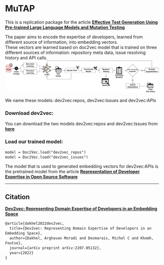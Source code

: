 # MuTAP

This is a replication package for the article 
<a href=""><strong>Effective Test Generation Using Pre-trained Large Language Models and Mutation Testing</strong></a>
    
The paper aims to encode the expertise of developers, learned from different source of information, into embedding vectors.<br />
These vectors are learned based on doc2vec model that is trained on three different sources of information: repository meta data, issue resolving history and API calls.<br />
![](https://github.com/ExpertiseModel/MuTAP/blob/master/diagram_mutant.png)


We name these models: dev2vec:repos, dev2vec:Issues and dev2vec:APIs <br />

### Download dev2vec:
You can download the two models dev2vec:repos and dev2vec:Issues from <a href="https://doi.org/10.5281/zenodo.7580313"><strong>here</strong></a> <br />
### Load our trained model:

```
model = Doc2Vec.load("dev2vec_repos")
model = Doc2Vec.load("dev2vec_issues")
```

The model that is used to generated embedding vectors for dev2vec:APIs is the pretrained model from the article <a href="https://ieeexplore.ieee.org/abstract/document/9401957?casa_token=G8DjJLSm2sQAAAAA:3h8AEP8d0XLzSgHaVkSal9k7AyQ1pfXt18uuCCeIyiCMEmEKqlkgR1xsaoJj-iJIbGVP-hbeRg"><strong>Representation of Developer Expertise in Open Source Software</strong></a> <br />

-------------------------------------------------------------------------------------------------------------------------------------------------
## Citation
<a href="https://arxiv.org/abs/2207.05132"><strong>Dev2vec: Representing Domain Expertise of Developers in an Embedding Space</strong></a>
```
@article{dakhel2022dev2vec,
  title={Dev2vec: Representing Domain Expertise of Developers in an Embedding Space},
  author={Dakhel, Arghavan Moradi and Desmarais, Michel C and Khomh, Foutse},
  journal={arXiv preprint arXiv:2207.05132},
  year={2022}
}
```

    
